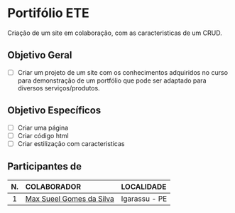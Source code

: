 # Portifólio ETE 

Criação de um site em colaboração, com as caracteristicas de um CRUD.

## Objetivo Geral
- [ ] Criar um projeto de um site com os conhecimentos adquiridos no curso para demonstração de um portfólio que pode ser adaptado para diversos serviços/produtos.

## Objetivo Específicos
- [ ] Criar uma página
- [ ] Criar código html
- [ ] Criar estilização com caracteristicas

## Participantes de

N.      |COLABORADOR    |LOCALIDADE     |
    :------------:  |  :---------------| :---------------|
1   |[Max Sueel Gomes da Silva](https://github.com/MaxSueel)    |Igarassu - PE